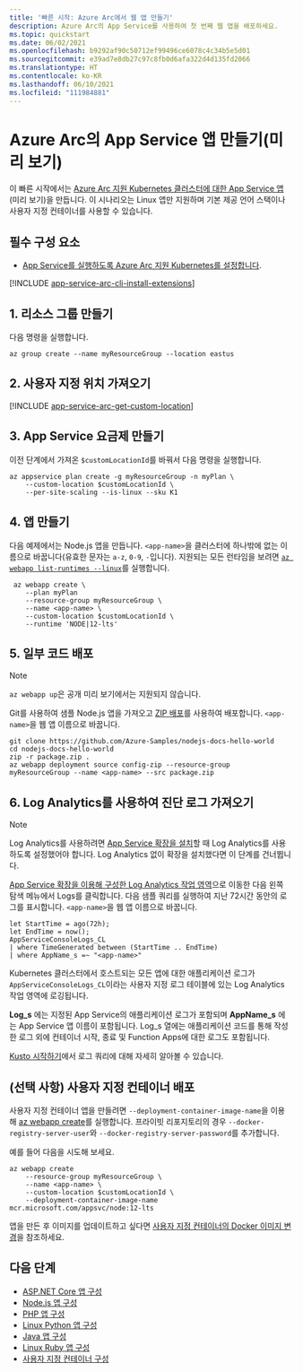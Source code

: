 ```yaml
---
title: '빠른 시작: Azure Arc에서 웹 앱 만들기'
description: Azure Arc의 App Service를 사용하여 첫 번째 웹 앱을 배포하세요.
ms.topic: quickstart
ms.date: 06/02/2021
ms.openlocfilehash: b9292af90c50712ef99496ce6078c4c34b5e5d01
ms.sourcegitcommit: e39ad7e8db27c97c8fb0d6afa322d4d135fd2066
ms.translationtype: HT
ms.contentlocale: ko-KR
ms.lasthandoff: 06/10/2021
ms.locfileid: "111984881"
---
```

# <a name="create-an-app-service-app-on-azure-arc-preview"></a>Azure Arc의 App Service 앱 만들기(미리 보기)

이 빠른 시작에서는 [Azure Arc 지원 Kubernetes 클러스터에 대한 App Service 앱](overview-arc-integration.md)(미리 보기)을 만듭니다. 이 시나리오는 Linux 앱만 지원하며 기본 제공 언어 스택이나 사용자 지정 컨테이너를 사용할 수 있습니다.

## <a name="prerequisites"></a>필수 구성 요소

- [App Service를 실행하도록 Azure Arc 지원 Kubernetes를 설정합니다](manage-create-arc-environment.md).

[!INCLUDE [app-service-arc-cli-install-extensions](../../includes/app-service-arc-cli-install-extensions.md)]

## <a name="1-create-a-resource-group"></a>1. 리소스 그룹 만들기

다음 명령을 실행합니다.

```azurecli-interactive
az group create --name myResourceGroup --location eastus 
```

## <a name="2-get-the-custom-location"></a>2. 사용자 지정 위치 가져오기

[!INCLUDE [app-service-arc-get-custom-location](../../includes/app-service-arc-get-custom-location.md)]


## <a name="3-create-an-app-service-plan"></a>3. App Service 요금제 만들기

이전 단계에서 가져온 `$customLocationId`를 바꿔서 다음 명령을 실행합니다.

```azurecli-interactive
az appservice plan create -g myResourceGroup -n myPlan \
    --custom-location $customLocationId \
    --per-site-scaling --is-linux --sku K1
``` 

## <a name="4-create-an-app"></a>4. 앱 만들기

다음 예제에서는 Node.js 앱을 만듭니다. `<app-name>`을 클러스터에 하나밖에 없는 이름으로 바꿉니다(유효한 문자는 `a-z`, `0-9`, `-`입니다). 지원되는 모든 런타임을 보려면 [`az webapp list-runtimes --linux`](/cli/azure/webapp)를 실행합니다.

```azurecli-interactive
 az webapp create \
    --plan myPlan
    --resource-group myResourceGroup \
    --name <app-name> \
    --custom-location $customLocationId \
    --runtime 'NODE|12-lts'
```

## <a name="5-deploy-some-code"></a>5. 일부 코드 배포

> [!NOTE]
> `az webapp up`은 공개 미리 보기에서는 지원되지 않습니다.

Git를 사용하여 샘플 Node.js 앱을 가져오고 [ZIP 배포](deploy-zip.md)를 사용하여 배포합니다. `<app-name>`을 웹 앱 이름으로 바꿉니다.

```azurecli-interactive
git clone https://github.com/Azure-Samples/nodejs-docs-hello-world
cd nodejs-docs-hello-world
zip -r package.zip .
az webapp deployment source config-zip --resource-group myResourceGroup --name <app-name> --src package.zip
```

## <a name="6-get-diagnostic-logs-using-log-analytics"></a>6. Log Analytics를 사용하여 진단 로그 가져오기

> [!NOTE]
> Log Analytics를 사용하려면 [App Service 확장을 설치](manage-create-arc-environment.md#install-the-app-service-extension)할 때 Log Analytics를 사용하도록 설정했어야 합니다. Log Analytics 없이 확장을 설치했다면 이 단계를 건너뜁니다.

[App Service 확장을 이용해 구성한 Log Analytics 작업 영역](manage-create-arc-environment.md#install-the-app-service-extension)으로 이동한 다음 왼쪽 탐색 메뉴에서 Logs를 클릭합니다. 다음 샘플 쿼리를 실행하여 지난 72시간 동안의 로그를 표시합니다. `<app-name>`을 웹 앱 이름으로 바꿉니다. 

```kusto
let StartTime = ago(72h);
let EndTime = now();
AppServiceConsoleLogs_CL
| where TimeGenerated between (StartTime .. EndTime)
| where AppName_s =~ "<app-name>"
```

Kubernetes 클러스터에서 호스트되는 모든 앱에 대한 애플리케이션 로그가 `AppServiceConsoleLogs_CL`이라는 사용자 지정 로그 테이블에 있는 Log Analytics 작업 영역에 로깅됩니다. 

**Log_s** 에는 지정된 App Service의 애플리케이션 로그가 포함되며 **AppName_s** 에는 App Service 앱 이름이 포함됩니다. Log_s 열에는 애플리케이션 코드를 통해 작성한 로그 외에 컨테이너 시작, 종료 및 Function Apps에 대한 로그도 포함됩니다.

[Kusto 시작하기](../azure-monitor/logs/get-started-queries.md)에서 로그 쿼리에 대해 자세히 알아볼 수 있습니다.

## <a name="optional-deploy-a-custom-container"></a>(선택 사항) 사용자 지정 컨테이너 배포

사용자 지정 컨테이너 앱을 만들려면 `--deployment-container-image-name`을 이용해 [az webapp create](/cli/azure/webapp#az_webapp_create)를 실행합니다. 프라이빗 리포지토리의 경우 `--docker-registry-server-user`와 `--docker-registry-server-password`를 추가합니다.

예를 들어 다음을 시도해 보세요.

```azurecli-interactive
az webapp create 
    --resource-group myResourceGroup \
    --name <app-name> \
    --custom-location $customLocationId \
    --deployment-container-image-name mcr.microsoft.com/appsvc/node:12-lts
```

<!-- `TODO: currently gets an error but the app is successfully created: "Error occurred in request., RetryError: HTTPSConnectionPool(host='management.azure.com', port=443): Max retries exceeded with url: /subscriptions/62f3ac8c-ca8d-407b-abd8-04c5496b2221/resourceGroups/myResourceGroup/providers/Microsoft.Web/sites/cephalin-arctest4/config/appsettings?api-version=2020-12-01 (Caused by ResponseError('too many 500 error responses',))"` -->

앱을 만든 후 이미지를 업데이트하고 싶다면 [사용자 지정 컨테이너의 Docker 이미지 변경](configure-custom-container.md?pivots=container-linux#change-the-docker-image-of-a-custom-container)을 참조하세요.

## <a name="next-steps"></a>다음 단계

- [ASP.NET Core 앱 구성](configure-language-dotnetcore.md?pivots=platform-linux)
- [Node.js 앱 구성](configure-language-nodejs.md?pivots=platform-linux)
- [PHP 앱 구성](configure-language-php.md?pivots=platform-linux)
- [Linux Python 앱 구성](configure-language-python.md)
- [Java 앱 구성](configure-language-java.md?pivots=platform-linux)
- [Linux Ruby 앱 구성](configure-language-ruby.md)
- [사용자 지정 컨테이너 구성](configure-custom-container.md?pivots=container-linux)

